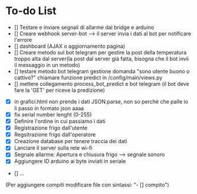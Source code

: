 # To-do List
- [] Testare e inviare segnali di allarme dal bridge e arduino
- [] Creare webhook server-bot --> il server invia i dati al bot per notificare l'errore
- [] dashboard (AJAX o aggiornamento pagina)
- [] Creare metodo sul bot telegram per gestire la post della temperatura troppo alta dal server(la post dal server già fatta, bisogna che il bot invii il messaggio in un metodo)
- [] testare metodo bot telegram gestione domanda "sono utente buono o cattivo?" chiamare funzione predict in /config/main/views.py
- [] mettere collegamento process_bot_predict e bot telegram (il bot deve fare la 'GET' per riceve la predizione)
- [x] in grafici.html non prende i dati JSON.parse, non so perchè che palle io li passo in formato json aaaa
- [x] fix serial number lenght (0-255)
- [x] Definire l'ordine in cui passiamo i dati
- [x] Registrazione frigo dall'utente
- [x] Regsitrazione frigo dall'operatore
- [x] Creazione database per tenere traccia dei dati
- [x] Lanciare il server sulla rete wi-fi
- [x] Segnale allarme: Apertura e chiusura frigo --> segnale sonoro
- [x] Aggiungere ID arduino ai byte inviati in seriale
- [] ...


(Per aggiungere compiti modificare file con sintassi: "- [] compito") 
